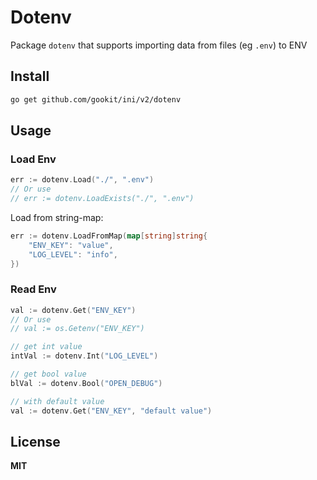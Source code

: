 # Dotenv

Package `dotenv` that supports importing data from files (eg `.env`) to ENV

## Install

```bash
go get github.com/gookit/ini/v2/dotenv
```

## Usage

### Load Env

```go
err := dotenv.Load("./", ".env")
// Or use
// err := dotenv.LoadExists("./", ".env")
```

Load from string-map:

```go
err := dotenv.LoadFromMap(map[string]string{
	"ENV_KEY": "value",
	"LOG_LEVEL": "info",
})
```

### Read Env

```go
val := dotenv.Get("ENV_KEY")
// Or use 
// val := os.Getenv("ENV_KEY")

// get int value
intVal := dotenv.Int("LOG_LEVEL")

// get bool value
blVal := dotenv.Bool("OPEN_DEBUG")

// with default value
val := dotenv.Get("ENV_KEY", "default value")
```

## License

**MIT**
